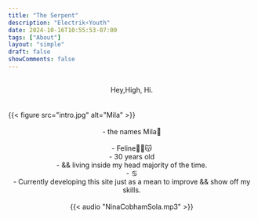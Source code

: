```yaml
---
title: "The Serpent"
description: "Electrik⚡️Youth" 
date: 2024-10-16T10:55:53-07:00
tags: ["About"] 
layout: "simple"
draft: false
showComments: false
---
```


<br>
<center> Hey,High, Hi. </center></br>
<br>
	{{< figure src="intro.jpg" alt="Mila" >}}
</br>

<br>
<center>- the names Mila🖤 </center></br>
<center>- Feline✌🏼😽 </center>
<center>- 30 years old </center>
<center>- && living inside my head majority of the time. </center>
<center>- ♋︎ </center>
<center>- Currently developing this site just as a mean to improve && show off my skills.</center>

<br>
<center> {{< audio "NinaCobhamSola.mp3" >}} </center></br>